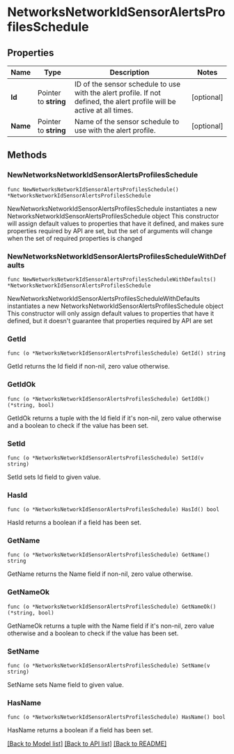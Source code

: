 # NetworksNetworkIdSensorAlertsProfilesSchedule

## Properties

Name | Type | Description | Notes
------------ | ------------- | ------------- | -------------
**Id** | Pointer to **string** | ID of the sensor schedule to use with the alert profile. If not defined, the alert profile will be active at all times. | [optional] 
**Name** | Pointer to **string** | Name of the sensor schedule to use with the alert profile. | [optional] 

## Methods

### NewNetworksNetworkIdSensorAlertsProfilesSchedule

`func NewNetworksNetworkIdSensorAlertsProfilesSchedule() *NetworksNetworkIdSensorAlertsProfilesSchedule`

NewNetworksNetworkIdSensorAlertsProfilesSchedule instantiates a new NetworksNetworkIdSensorAlertsProfilesSchedule object
This constructor will assign default values to properties that have it defined,
and makes sure properties required by API are set, but the set of arguments
will change when the set of required properties is changed

### NewNetworksNetworkIdSensorAlertsProfilesScheduleWithDefaults

`func NewNetworksNetworkIdSensorAlertsProfilesScheduleWithDefaults() *NetworksNetworkIdSensorAlertsProfilesSchedule`

NewNetworksNetworkIdSensorAlertsProfilesScheduleWithDefaults instantiates a new NetworksNetworkIdSensorAlertsProfilesSchedule object
This constructor will only assign default values to properties that have it defined,
but it doesn't guarantee that properties required by API are set

### GetId

`func (o *NetworksNetworkIdSensorAlertsProfilesSchedule) GetId() string`

GetId returns the Id field if non-nil, zero value otherwise.

### GetIdOk

`func (o *NetworksNetworkIdSensorAlertsProfilesSchedule) GetIdOk() (*string, bool)`

GetIdOk returns a tuple with the Id field if it's non-nil, zero value otherwise
and a boolean to check if the value has been set.

### SetId

`func (o *NetworksNetworkIdSensorAlertsProfilesSchedule) SetId(v string)`

SetId sets Id field to given value.

### HasId

`func (o *NetworksNetworkIdSensorAlertsProfilesSchedule) HasId() bool`

HasId returns a boolean if a field has been set.

### GetName

`func (o *NetworksNetworkIdSensorAlertsProfilesSchedule) GetName() string`

GetName returns the Name field if non-nil, zero value otherwise.

### GetNameOk

`func (o *NetworksNetworkIdSensorAlertsProfilesSchedule) GetNameOk() (*string, bool)`

GetNameOk returns a tuple with the Name field if it's non-nil, zero value otherwise
and a boolean to check if the value has been set.

### SetName

`func (o *NetworksNetworkIdSensorAlertsProfilesSchedule) SetName(v string)`

SetName sets Name field to given value.

### HasName

`func (o *NetworksNetworkIdSensorAlertsProfilesSchedule) HasName() bool`

HasName returns a boolean if a field has been set.


[[Back to Model list]](../README.md#documentation-for-models) [[Back to API list]](../README.md#documentation-for-api-endpoints) [[Back to README]](../README.md)



